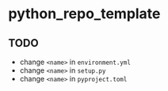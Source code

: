 # python_repo_template

## TODO

- change `<name>` in `environment.yml`
- change `<name>` in `setup.py`
- change `<name>` in `pyproject.toml`
